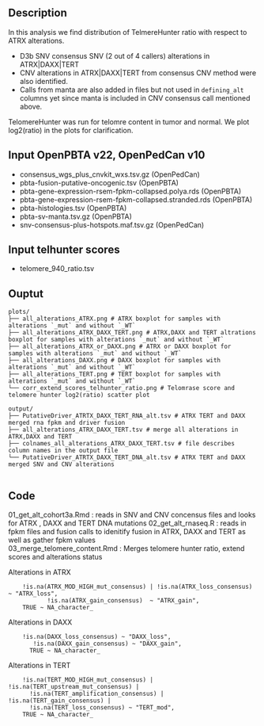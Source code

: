 ## Description

In this analysis we find distribution of TelmereHunter ratio with respect to ATRX alterations. 

 - D3b SNV consensus SNV (2 out of 4 callers) alterations in ATRX|DAXX|TERT
 - CNV alterations in ATRX|DAXX|TERT from consensus CNV method were also identified. 
 - Calls from manta are also added in files but not used in `defining_alt` columns yet since manta is included in CNV consensus call mentioned above.

TelomereHunter was run for telomre content in tumor and normal. We plot log2(ratio) in the plots for clarification.


## Input OpenPBTA v22, OpenPedCan v10
- consensus_wgs_plus_cnvkit_wxs.tsv.gz (OpenPedCan)
- pbta-fusion-putative-oncogenic.tsv (OpenPBTA)
- pbta-gene-expression-rsem-fpkm-collapsed.polya.rds (OpenPBTA)
- pbta-gene-expression-rsem-fpkm-collapsed.stranded.rds (OpenPBTA)
- pbta-histologies.tsv (OpenPBTA)
- pbta-sv-manta.tsv.gz (OpenPBTA)
- snv-consensus-plus-hotspots.maf.tsv.gz (OpenPedCan)

## Input telhunter scores
 - telomere_940_ratio.tsv

## Ouptut

```
plots/
├── all_alterations_ATRX.png # ATRX boxplot for samples with alterations `_mut` and without `_WT`
├── all_alterations_ATRX_DAXX_TERT.png # ATRX,DAXX and TERT altrations boxplot for samples with alterations `_mut` and without `_WT`
├── all_alterations_ATRX_or_DAXX.png # ATRX or DAXX boxplot for samples with alterations `_mut` and without `_WT`
├── all_alterations_DAXX.png # DAXX boxplot for samples with alterations `_mut` and without `_WT`
├── all_alterations_TERT.png # TERT boxplot for samples with alterations `_mut` and without `_WT`
└── corr_extend_scores_telhunter_ratio.png # Telomrase score and telomere hunter log2(ratio) scatter plot
```

```
output/
├── PutativeDriver_ATRTX_DAXX_TERT_RNA_alt.tsv # ATRX TERT and DAXX merged rna fpkm and driver fusion
├── all_alterations_ATRX_DAXX_TERT.tsv # merge all alterations in ATRX,DAXX and TERT
├── colnames_all_alterations_ATRX_DAXX_TERT.tsv	# file describes column names in the output file 
└── PutativeDriver_ATRTX_DAXX_TERT_DNA_alt.tsv # ATRX TERT and DAXX merged SNV and CNV alterations 
	
```


## Code
01_get_alt_cohort3a.Rmd	: reads in SNV and CNV concensus files and looks for ATRX , DAXX and TERT DNA mutations
02_get_alt_rnaseq.R : reads in fpkm files and fusion calls to idenitify fusion in ATRX, DAXX and TERT as well as gather fpkm values			
03_merge_telomere_content.Rmd :	Merges telomere hunter ratio, extend scores and alterations status 	


Alterations in ATRX
```
    !is.na(ATRX_MOD_HIGH_mut_consensus) | !is.na(ATRX_loss_consensus) ~ "ATRX_loss",
           !is.na(ATRX_gain_consensus)  ~ "ATRX_gain",
    TRUE ~ NA_character_
```

Alterations in DAXX
```
    !is.na(DAXX_loss_consensus) ~ "DAXX_loss",
       !is.na(DAXX_gain_consensus) ~ "DAXX_gain",
      TRUE ~ NA_character_
```


Alterations in TERT
```
    !is.na(TERT_MOD_HIGH_mut_consensus) | !is.na(TERT_upstream_mut_consensus) |
      !is.na(TERT_amplification_consensus) | !is.na(TERT_gain_consensus) |
      !is.na(TERT_loss_consensus) ~ "TERT_mod",
    TRUE ~ NA_character_

```



